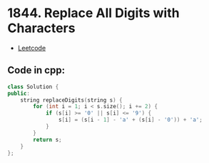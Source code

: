 # 1844. Replace All Digits with Characters
- [Leetcode](https://leetcode.com/problems/replace-all-digits-with-characters/description/)
## Code in cpp:
```cpp
class Solution {
public:
    string replaceDigits(string s) {
        for (int i = 1; i < s.size(); i += 2) {
            if (s[i] >= '0' || s[i] <= '9') {
                s[i] = (s[i - 1] - 'a' + (s[i] - '0')) + 'a';
            }
        }
        return s;
    }
};
```
